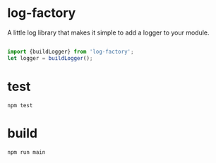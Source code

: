 # log-factory

A little log library that makes it simple to add a logger to your module.

```javascript

import {buildLogger} from 'log-factory';
let logger = buildLogger();

```

# test

`npm test`

# build 

`npm run main`